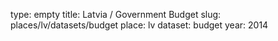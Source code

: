 type: empty
title: Latvia / Government Budget
slug: places/lv/datasets/budget
place: lv
dataset: budget
year: 2014
